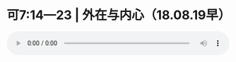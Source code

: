 # 可7:14—23 | 外在与内心（18.08.19早）

<audio style="width: 100%;" preload="false" controls controlslist="nodownload"><source src="http://file.simai.life/audio/mp3/old/26421.mp3" type="audio/mpeg">Your browser does not support the audio element.</audio>


